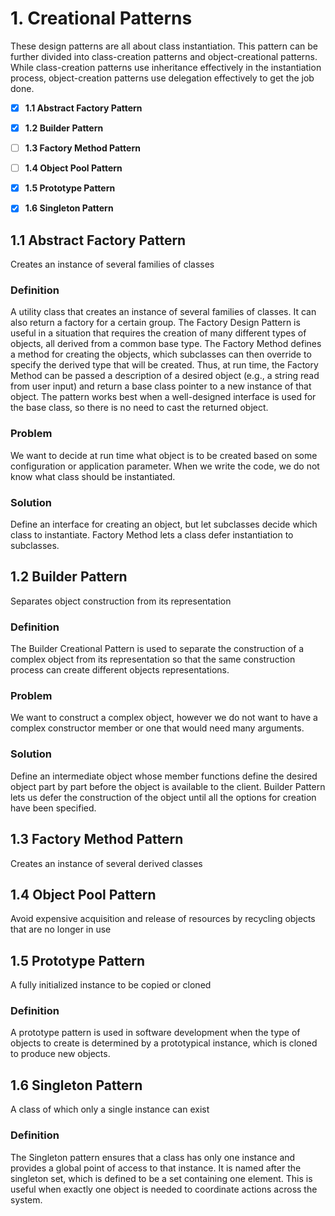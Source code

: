 # 1. Creational Patterns
These design patterns are all about class instantiation. This pattern can be further divided into class-creation patterns and object-creational patterns. While class-creation patterns use inheritance effectively in the instantiation process, object-creation patterns use delegation effectively to get the job done.

- [x] **1.1 Abstract Factory Pattern**

- [x] **1.2 Builder Pattern**

- [ ] **1.3 Factory Method Pattern**

- [ ] **1.4 Object Pool Pattern**

- [x] **1.5 Prototype Pattern**

- [x] **1.6 Singleton Pattern**


## 1.1 Abstract Factory Pattern
Creates an instance of several families of classes

### Definition
A utility class that creates an instance of several families of classes. It can also return a factory for a certain group. The Factory Design Pattern is useful in a situation that requires the creation of many different types of objects, all derived from a common base type. The Factory Method defines a method for creating the objects, which subclasses can then override to specify the derived type that will be created. Thus, at run time, the Factory Method can be passed a description of a desired object (e.g., a string read from user input) and return a base class pointer to a new instance of that object. The pattern works best when a well-designed interface is used for the base class, so there is no need to cast the returned object.

### Problem
We want to decide at run time what object is to be created based on some configuration or application parameter. When we write the code, we do not know what class should be instantiated.

### Solution
Define an interface for creating an object, but let subclasses decide which class to instantiate. Factory Method lets a class defer instantiation to subclasses.


## 1.2 Builder Pattern
Separates object construction from its representation

### Definition
The Builder Creational Pattern is used to separate the construction of a complex object from its representation so that the same construction process can create different objects representations.

### Problem
We want to construct a complex object, however we do not want to have a complex constructor member or one that would need many arguments.

### Solution
Define an intermediate object whose member functions define the desired object part by part before the object is available to the client. Builder Pattern lets us defer the construction of the object until all the options for creation have been specified.

## 1.3 Factory Method Pattern
Creates an instance of several derived classes

## 1.4 Object Pool Pattern
Avoid expensive acquisition and release of resources by recycling objects that are no longer in use

## 1.5 Prototype Pattern
A fully initialized instance to be copied or cloned

### Definition
A prototype pattern is used in software development when the type of objects to create is determined by a prototypical instance, which is cloned to produce new objects.

## 1.6 Singleton Pattern
A class of which only a single instance can exist

### Definition
The Singleton pattern ensures that a class has only one instance and provides a global point of access to that instance. It is named after the singleton set, which is defined to be a set containing one element. This is useful when exactly one object is needed to coordinate actions across the system.
